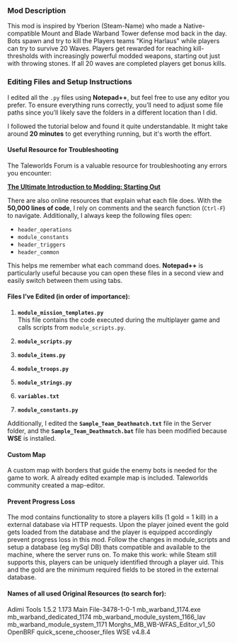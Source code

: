 ### Mod Description
This mod is inspired by Yberion (Steam-Name) who made a Native-compatible Mount and Blade Warband 
Tower defense mod back in the day. Bots spawn and try to kill the Players teams "King Harlaus" while players can try to survive 20 Waves. Players get rewarded for reaching kill-thresholds with increasingly powerful modded weapons, starting out just with throwing stones. If all 20 waves are completed players get bonus kills.

### Editing Files and Setup Instructions

I edited all the `.py` files using **Notepad++**, but feel free to use any editor you prefer. To ensure everything runs correctly, you’ll need to adjust some file paths since you’ll likely save the folders in a different location than I did.

I followed the tutorial below and found it quite understandable. It might take around **20 minutes** to get everything running, but it's worth the effort.

#### Useful Resource for Troubleshooting
The Taleworlds Forum is a valuable resource for troubleshooting any errors you encounter:

**[The Ultimate Introduction to Modding: Starting Out](https://forums.taleworlds.com/index.php?threads/the-ultimate-introduction-to-modding-starting-out-read-this.240255/)**

There are also online resources that explain what each file does. With the **50,000 lines of code**, I rely on comments and the search function (`Ctrl-F`) to navigate. Additionally, I always keep the following files open:

- `header_operations`
- `module_constants`
- `header_triggers`
- `header_common`

This helps me remember what each command does. **Notepad++** is particularly useful because you can open these files in a second view and easily switch between them using tabs.

#### Files I’ve Edited (in order of importance):

1. **`module_mission_templates.py`**  
   This file contains the code executed during the multiplayer game and calls scripts from `module_scripts.py`.

2. **`module_scripts.py`**

3. **`module_items.py`**

4. **`module_troops.py`**

5. **`module_strings.py`**

6. **`variables.txt`**

7. **`module_constants.py`**

Additionally, I edited the **`Sample_Team_Deathmatch.txt`** file in the Server folder, and the **`Sample_Team_Deathmatch.bat`** file has been modified because **WSE** is installed.

#### Custom Map
A custom map with borders that guide the enemy bots is needed for the game to work. A already edited example map is included. Taleworlds community created a map-editor.

#### Prevent Progress Loss

The mod contains functionality to store a players kills (1 gold = 1 kill) in a external database via HTTP requests. Upon the player joined event the gold gets loaded from the database and the player is equipped accordingly prevent progress loss in this mod.
Follow the changes in module_scripts and setup a database (eg mySql DB) thats compatible and available to the machine, where the server runs on. To make this work: while Steam still supports this, players can be uniquely identified through a player uid. This and the gold are the minimum required fields to be stored in the external database.

#### Names of all used Original Resources (to search for):
Adimi Tools 1.5.2 1.173
Main File-3478-1-0-1
mb_warband_1174.exe
mb_warband_dedicated_1174
mb_warband_module_system_1166_lav
mb_warband_module_system_1171
Morghs_MB_WB-WFAS_Editor_v1_50
OpenBRF
quick_scene_chooser_files
WSE v4.8.4
